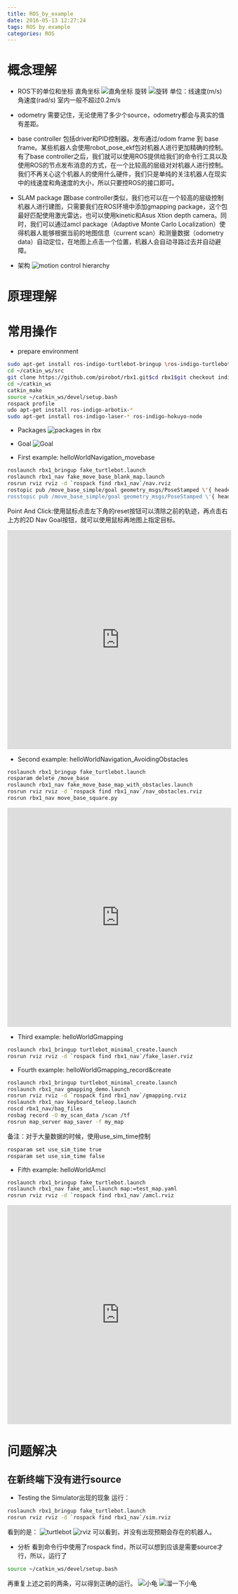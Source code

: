 ```yaml
---
title: ROS_by_example
date: 2016-05-13 12:27:24
tags: ROS by example
categories: ROS
---
```

# 概念理解
- ROS下的单位和坐标
直角坐标 
![直角坐标](ROS_by_example/coordin.png)
旋转
![旋转](ROS_by_example/rotation.png)
单位：线速度(m/s) 角速度(rad/s) 室内一般不超过0.2m/s
<!--more-->

- odometry
需要记住，无论使用了多少个source，odometry都会与真实的值有差距。

- base controller
包括driver和PID控制器。发布通过/odom frame 到 base frame。某些机器人会使用robot_pose_ekf包对机器人进行更加精确的控制。
有了base controller之后，我们就可以使用ROS提供给我们的命令行工具以及使用ROS的节点发布消息的方式，在一个比较高的层级对对机器人进行控制。我们不再关心这个机器人的使用什么硬件，我们只是单纯的关注机器人在现实中的线速度和角速度的大小，所以只要控ROS的接口即可。

- SLAM package
跟base controller类似，我们也可以在一个较高的层级控制机器人进行建图，只需要我们在ROS环境中添加gmapping package，这个包最好匹配使用激光雷达，也可以使用kinetic和Asus Xtion depth camera。同时，我们可以通过amcl package（Adaptive Monte Carlo Localization）使得机器人能够根据当前的地图信息（current scan）和测量数据（odometry data）自动定位，在地图上点击一个位置，机器人会自动寻路过去并自动避障。

- 架构
![motion control hierarchy](ROS_by_example/arci.png)



# 原理理解
# 常用操作
- prepare environment
``` bash
sudo apt-get install ros-indigo-turtlebot-bringup \ros-indigo-turtlebot-create-desktop ros-indigo-openni-* \ros-indigo-openni2-* ros-indigo-freenect-* ros-indigo-usb-cam \ros-indigo-laser-* ros-indigo-hokuyo-node \ros-indigo-audio-common gstreamer0.10-pocketsphinx \ros-indigo-pocketsphinx ros-indigo-slam-gmapping \ros-indigo-joystick-drivers python-rosinstall \ros-indigo-orocos-kdl ros-indigo-python-orocos-kdl \python-setuptools ros-indigo-dynamixel-motor-* \libopencv-dev python-opencv ros-indigo-vision-opencv \ros-indigo-depthimage-to-laserscan ros-indigo-arbotix-* \ros-indigo-turtlebot-teleop ros-indigo-move-base \ros-indigo-map-server ros-indigo-fake-localization \ros-indigo-amcl git subversion mercurial
cd ~/catkin_ws/src
git clone https://github.com/pirobot/rbx1.git$cd rbx1$git checkout indigo-devel
cd ~/catkin_ws
catkin_make
source ~/catkin_ws/devel/setup.bash
rospack profile
udo apt-get install ros-indigo-arbotix-*
sudo apt-get install ros-indigo-laser-* ros-indigo-hokuyo-node
```
- Packages
![packages in rbx](ROS_by_example/files.png)

- Goal
![Goal](ROS_by_example/goal.png)

- First example: helloWorldNavigation_movebase
``` bash
roslaunch rbx1_bringup fake_turtlebot.launch
roslaunch rbx1_nav fake_move_base_blank_map.launch
rosrun rviz rviz -d `rospack find rbx1_nav`/nav.rviz
rostopic pub /move_base_simple/goal geometry_msgs/PoseStamped \'{ header: { frame_id: "map"  }, pose: { position: { x: 1.0, y: 0, z: 0  }, orientation: { x: 0, y: 0, z: 0, w: 1  }  }  }'
rosstopic pub /move_base_simple/goal geometry_msgs/PoseStamped \'{ header: { frame_id: "map"  }, pose: { position: { x: 0, y: 0, z: 0  }, orientation: { x: 0, y: 0, z: 0, w: 1  }  }  }''
```
Point And Click:使用鼠标点击左下角的reset按钮可以清除之前的轨迹，再点击右上方的2D Nav Goal按钮，就可以使用鼠标再地图上指定目标。
<iframe height=498 width=510 src="http://player.youku.com/embed/XMTU3Njk1Nzc0OA==" frameborder=0 allowfullscreen></iframe>

- Second example: helloWorldNavigation_AvoidingObstacles
``` bash
roslaunch rbx1_bringup fake_turtlebot.launch
rosparam delete /move_base
roslaunch rbx1_nav fake_move_base_map_with_obstacles.launch
rosrun rviz rviz -d `rospack find rbx1_nav`/nav_obstacles.rviz
rosrun rbx1_nav move_base_square.py
```
<iframe height=498 width=510 src="http://player.youku.com/embed/XMTU3Nzg2Njk2NA==" frameborder=0 allowfullscreen></iframe>

- Third example: helloWorldGmapping
``` bash
roslaunch rbx1_bringup turtlebot_minimal_create.launch
rosrun rviz rviz -d `rospack find rbx1_nav`/fake_laser.rviz
```

- Fourth example: helloWorldGmapping_record&create
``` bash
roslaunch rbx1_bringup turtlebot_minimal_create.launch
roslaunch rbx1_nav gmapping_demo.launch
rosrun rviz rviz -d `rospack find rbx1_nav`/gmapping.rviz
roslaunch rbx1_nav keyboard_teleop.launch
roscd rbx1_nav/bag_files
rosbag record -O my_scan_data /scan /tf
rosrun map_server map_saver -f my_map
```
备注：对于大量数据的时候，使用use_sim_time控制
``` bash
rosparam set use_sim_time true
rosparam set use_sim_time false
```
- Fifth example: helloWorldAmcl
``` bash
roslaunch rbx1_bringup fake_turtlebot.launch
roslaunch rbx1_nav fake_amcl.launch map:=test_map.yaml
rosrun rviz rviz -d `rospack find rbx1_nav`/amcl.rviz
```
<iframe height=498 width=510 src="http://player.youku.com/embed/XMTU3Nzg1OTc5Mg==" frameborder=0 allowfullscreen></iframe>

# 问题解决
## 在新终端下没有进行source
- Testing the Simulator出现的现象
运行：
``` bash
roslaunch rbx1_bringup fake_turtlebot.launch
rosrun rviz rviz -d `rospack find rbx1_nav`/sim.rviz
```
看到的是：
![turtlebot](ROS_by_example/ar_roboct.png)
![rviz](ROS_by_example/sim_rviz.png)
可以看到，并没有出现预期会存在的机器人。
- 分析
看到命令行中使用了rospack find，所以可以想到应该是需要source才行，所以，运行了
``` bash
source ~/catkin_ws/devel/setup.bash
```
再重复上述之前的两条，可以得到正确的运行。
![小龟](ROS_by_example/ar_roboct_true.png)
![溜一下小龟](ROS_by_example/trunaround_ar_rob.png)
